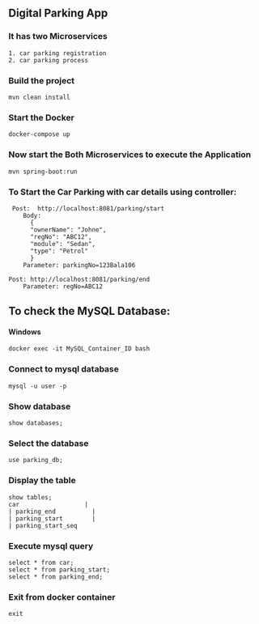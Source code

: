 ## Digital Parking App

### It has two Microservices
    1. car parking registration
    2. car parking process

### Build the project 
    mvn clean install

### Start the Docker
    docker-compose up

### Now start the Both Microservices to execute the Application
    mvn spring-boot:run  

### To Start the Car Parking with car details using controller: 
     Post:  http://localhost:8081/parking/start
        Body:
          {
          "ownerName": "Johne",
          "regNo": "ABC12",
          "module": "Sedan",
          "type": "Petrol"
          }
        Parameter: parkingNo=123Bala106

    Post: http://localhost:8081/parking/end
        Parameter: regNo=ABC12

## To check the MySQL Database:

#### Windows
    docker exec -it MySQL_Container_ID bash

### Connect to mysql database

    mysql -u user -p
### Show database

    show databases;

### Select the database

    use parking_db;

### Display the table

    show tables;
    car                  |
    | parking_end          |
    | parking_start        |
    | parking_start_seq

### Execute mysql query
    select * from car;
    select * from parking_start;
    select * from parking_end;

### Exit from docker container
    exit
            
